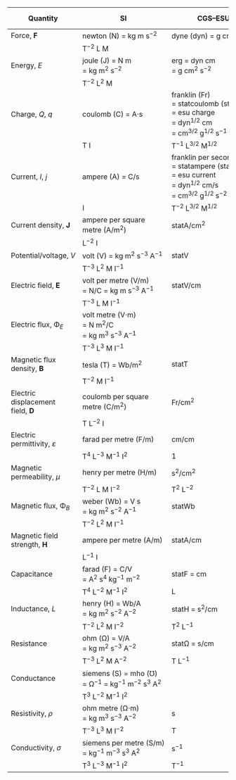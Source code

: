 | Quantity                           | SI                                                                                                  | CGS–ESU                                                                                                                                  | Gaussian                | CGS–EMU                                                                                                        | Heaviside–Lorentz |
|------------------------------------|-----------------------------------------------------------------------------------------------------|------------------------------------------------------------------------------------------------------------------------------------------|-------------------------|----------------------------------------------------------------------------------------------------------------|-------------------|
| Force, **F**                       | newton (N) = kg m s<sup>−2</sup>                                                                    | dyne (dyn) = g cm s<sup>−2</sup>                                                                                                         |                         |                                                                                                                |                   |
|                                    | T<sup>−2</sup> L M                                                                                  |                                                                                                                                          |                         |                                                                                                                |                   |
| Energy, _E_                        | joule (J) = N m = kg m<sup>2</sup> s<sup>−2</sup>                                                   | erg = dyn cm = g cm<sup>2</sup> s<sup>−2</sup>                                                                                           |                         |                                                                                                                |                   |
|                                    | T<sup>−2</sup> L<sup>2</sup> M                                                                      |                                                                                                                                          |                         |                                                                                                                |                   |
| Charge, _Q_, _q_                   | coulomb (C) = A⋅s                                                                                   | franklin (Fr) = statcoulomb (statC) = esu charge = dyn<sup>1/2</sup> cm = cm<sup>3/2</sup> g<sup>1/2</sup> s<sup>−1</sup>                | Fr = statC = esu charge | biot second (Bi⋅s) = abcoulomb (abC) = emu charge = dyn<sup>1/2</sup> s = cm<sup>1/2</sup> g<sup>1/2</sup>     |                   |
|                                    | T I                                                                                                 | T<sup>−1</sup> L<sup>3/2</sup> M<sup>1/2</sup>                                                                                           |                         | L<sup>1/2</sup> M<sup>1/2</sup>                                                                                |                   |
| Current, _I_, _j_                  | ampere (A) = C/s                                                                                    | franklin per second (Fr/s) = statampere (statA) = esu current = dyn<sup>1/2</sup> cm/s = cm<sup>3/2</sup> g<sup>1/2</sup> s<sup>−2</sup> |                         | biot (Bi) = abampere (abA) = emu current = dyn<sup>1/2</sup> = cm<sup>1/2</sup> g<sup>1/2</sup> s<sup>−1</sup> |                   |
|                                    | I                                                                                                   | T<sup>−2</sup> L<sup>3/2</sup> M<sup>1/2</sup>                                                                                           |                         | T<sup>−1</sup> L<sup>1/2</sup> M<sup>1/2</sup>                                                                 |                   |
| Current density, **J**             | ampere per square metre (A/m<sup>2</sup>)                                                           | statA/cm<sup>2</sup>                                                                                                                     | statA/cm<sup>2</sup>    | Bi/cm<sup>2</sup>                                                                                              |                   |
|                                    | L<sup>−2</sup> I                                                                                    |                                                                                                                                          |                         |                                                                                                                |                   |
| Potential/voltage, _V_             | volt (V) = kg m<sup>2</sup> s<sup>−3</sup> A<sup>−1</sup>                                           | statV                                                                                                                                    | statV                   | abV                                                                                                            |                   |
|                                    | T<sup>−3</sup> L<sup>2</sup> M I<sup>−1</sup>                                                       |                                                                                                                                          |                         |                                                                                                                |                   |
| Electric field, **E**              | volt per metre (V/m) = N/C = kg m s<sup>−3</sup> A<sup>−1</sup>                                     | statV/cm                                                                                                                                 | statV/cm                | abV/cm                                                                                                         |                   |
|                                    | T<sup>−3</sup> L M I<sup>−1</sup>                                                                   |                                                                                                                                          |                         |                                                                                                                |                   |
| Electric flux, Φ<sub>_E_</sub>     | volt metre (V⋅m) = N m<sup>2</sup>/C = kg m<sup>3</sup> s<sup>−3</sup> A<sup>−1</sup>               |                                                                                                                                          |                         |                                                                                                                |                   |
|                                    | T<sup>−3</sup> L<sup>3</sup> M I<sup>−1</sup>                                                       |                                                                                                                                          |                         |                                                                                                                |                   |
| Magnetic flux density, **B**       | tesla (T) = Wb/m<sup>2</sup>                                                                        | statT                                                                                                                                    | G                       | G                                                                                                              |                   |
|                                    | T<sup>−2</sup> M I<sup>−1</sup>                                                                     |                                                                                                                                          |                         |                                                                                                                |                   |
| Electric displacement field, **D** | coulomb per square metre (C/m<sup>2</sup>)                                                          | Fr/cm<sup>2</sup>                                                                                                                        | Fr/cm<sup>2</sup>       | abC/cm<sup>2</sup>                                                                                             |                   |
|                                    | T L<sup>−2</sup> I                                                                                  |                                                                                                                                          |                         |                                                                                                                |                   |
| Electric permittivity, _ε_         | farad per metre (F/m)                                                                               | cm/cm                                                                                                                                    | cm/cm                   | s<sup>2</sup>/cm<sup>2</sup>                                                                                   |                   |
|                                    | T<sup>4</sup> L<sup>−3</sup> M<sup>−1</sup> I<sup>2</sup>                                           | 1                                                                                                                                        | 1                       | T<sup>2</sup> L<sup>−2</sup>                                                                                   |                   |
| Magnetic permeability, _μ_         | henry per metre (H/m)                                                                               | s<sup>2</sup>/cm<sup>2</sup>                                                                                                             | cm/cm                   | cm/cm                                                                                                          |                   |
|                                    | T<sup>−2</sup> L M I<sup>−2</sup>                                                                   | T<sup>2</sup> L<sup>−2</sup>                                                                                                             | 1                       | 1                                                                                                              |                   |
| Magnetic flux, Φ<sub>_B_</sub>     | weber (Wb) = V s = kg m<sup>2</sup> s<sup>−2</sup> A<sup>−1</sup>                                   | statWb                                                                                                                                   | Mx                      | Mx                                                                                                             |                   |
|                                    | T<sup>−2</sup> L<sup>2</sup> M I<sup>−1</sup>                                                       |                                                                                                                                          |                         |                                                                                                                |                   |
| Magnetic field strength, **H**     | ampere per metre (A/m)                                                                              | statA/cm                                                                                                                                 | Oe                      | Oe                                                                                                             |                   |
|                                    | L<sup>−1</sup> I                                                                                    |                                                                                                                                          |                         |                                                                                                                |                   |
| Capacitance                        | farad (F) = C/V = A<sup>2</sup> s<sup>4</sup> kg<sup>−1</sup> m<sup>−2</sup>                        | statF = cm                                                                                                                               | cm                      | abF                                                                                                            |                   |
|                                    | T<sup>4</sup> L<sup>−2</sup> M<sup>−1</sup> I<sup>2</sup>                                           | L                                                                                                                                        | L                       |                                                                                                                |                   |
| Inductance, _L_                    | henry (H) = Wb/A = kg m<sup>2</sup> s<sup>−2</sup> A<sup>−2</sup>                                   | statH = s<sup>2</sup>/cm                                                                                                                 | statH                   | abH                                                                                                            |                   |
|                                    | T<sup>−2</sup> L<sup>2</sup> M I<sup>−2</sup>                                                       | T<sup>2</sup> L<sup>−1</sup>                                                                                                             |                         |                                                                                                                |                   |
| Resistance                         | ohm (Ω) = V/A = kg m<sup>2</sup> s<sup>−3</sup> A<sup>−2</sup>                                      | statΩ = s/cm                                                                                                                             | s/cm                    | abΩ                                                                                                            |                   |
|                                    | T<sup>−3</sup> L<sup>2</sup> M A<sup>−2</sup>                                                       | T L<sup>−1</sup>                                                                                                                         | T L<sup>−1</sup>        |                                                                                                                |                   |
| Conductance                        | siemens (S) = mho (℧) = Ω<sup>−1</sup> = kg<sup>−1</sup> m<sup>−2</sup> s<sup>3</sup> A<sup>2</sup> |                                                                                                                                          |                         |                                                                                                                |                   |
|                                    | T<sup>3</sup> L<sup>−2</sup> M<sup>−1</sup> I<sup>2</sup>                                           |                                                                                                                                          |                         |                                                                                                                |                   |
| Resistivity, _ρ_                   | ohm metre (Ω⋅m) = kg m<sup>3</sup> s<sup>−3</sup> A<sup>−2</sup>                                    | s                                                                                                                                        | s                       |                                                                                                                |                   |
|                                    | T<sup>−3</sup> L<sup>3</sup> M I<sup>−2</sup>                                                       | T                                                                                                                                        | T                       |                                                                                                                |                   |
| Conductivity, _σ_                  | siemens per metre (S/m) = kg<sup>−1</sup> m<sup>−3</sup> s<sup>3</sup> A<sup>2</sup>                | s<sup>−1</sup>                                                                                                                           | s<sup>−1</sup>          |                                                                                                                |                   |
|                                    | T<sup>3</sup> L<sup>−3</sup> M<sup>−1</sup> I<sup>2</sup>                                           | T<sup>−1</sup>                                                                                                                           | T<sup>−1</sup>          |                                                                                                                |                   |

